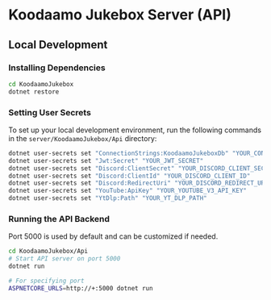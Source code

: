 # Koodaamo Jukebox Server (API)

## Local Development

### Installing Dependencies

```bash
cd KoodaamoJukebox
dotnet restore
```

### Setting User Secrets

To set up your local development environment, run the following commands in the `server/KoodaamoJukebox/Api` directory:

```bash
dotnet user-secrets set "ConnectionStrings:KoodaamoJukeboxDb" "YOUR_CONNECTION_STRING"
dotnet user-secrets set "Jwt:Secret" "YOUR_JWT_SECRET"
dotnet user-secrets set "Discord:ClientSecret" "YOUR_DISCORD_CLIENT_SECRET"
dotnet user-secrets set "Discord:ClientId" "YOUR_DISCORD_CLIENT_ID"
dotnet user-secrets set "Discord:RedirectUri" "YOUR_DISCORD_REDIRECT_URI"
dotnet user-secrets set "YouTube:ApiKey" "YOUR_YOUTUBE_V3_API_KEY"
dotnet user-secrets set "YtDlp:Path" "YOUR_YT_DLP_PATH"
```

### Running the API Backend

Port 5000 is used by default and can be customized if needed.

```bash
cd KoodaamoJukebox/Api
# Start API server on port 5000
dotnet run

# For specifying port
ASPNETCORE_URLS=http://+:5000 dotnet run
```
